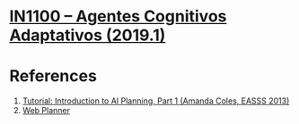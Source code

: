 # [IN1100 – Agentes Cognitivos Adaptativos (2019.1)](http://www.cin.ufpe.br/~in1100/2019-1/)

# References

1. [Tutorial: Introduction to AI Planning, Part 1 (Amanda Coles, EASSS 2013)](https://www.youtube.com/watch?v=EeQcCs9SnhU)
2. [Web Planner](https://web-planner.herokuapp.com/)

